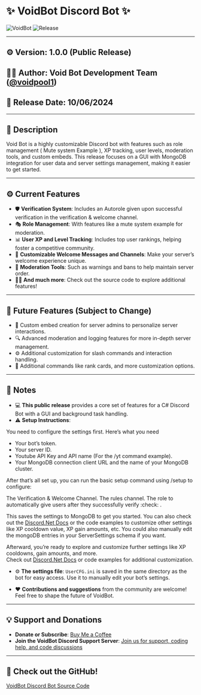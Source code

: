 # ✨ VoidBot Discord Bot ✨

![VoidBot](https://img.shields.io/badge/version-1.0.0-brightgreen)
![Release](https://img.shields.io/badge/Release-10%2F06%2F2024-blue)

---

## ⚙️ **Version**: 1.0.0 (Public Release)  
## 👨‍💻 **Author**: Void Bot Development Team ([@voidpool1](https://github.com/voidpool1))  
## 📅 **Release Date**: 10/06/2024  

---

## 📖 Description  
Void Bot is a highly customizable Discord bot with features such as role management ( Mute system Example ), XP tracking, user levels, moderation tools, and custom embeds. This release focuses on a GUI with MongoDB integration for user data and server settings management, making it easier to get started.

---

## ⚙️ Current Features

- 🛡️ **Verification System**: Includes an Autorole given upon successful verification in the verification & welcome channel.  
- 🎭 **Role Management**: With features like a mute system example for moderation.  
- 📊 **User XP and Level Tracking**: Includes top user rankings, helping foster a competitive community.  
- 📩 **Customizable Welcome Messages and Channels**: Make your server’s welcome experience unique.  
- 🔨 **Moderation Tools**: Such as warnings and bans to help maintain server order.  
- 🧑‍💻 **And much more**: Check out the source code to explore additional features!

---

## 🔮 Future Features (Subject to Change)

- 📝 Custom embed creation for server admins to personalize server interactions.
- 🔍 Advanced moderation and logging features for more in-depth server management.
- ⚙️ Additional customization for slash commands and interaction handling.
- 🎨 Additional commands like rank cards, and more customization options.
  
---

## 📌 Notes  

- 💻 **This public release** provides a core set of features for a C# Discord Bot with a GUI and background task handling.
- ⚠️ **Setup Instructions**: 

You need to configure the settings first. Here’s what you need

- Your bot’s token.
- Your server ID.
- Youtube API Key and API name (For the /yt command example).
- Your MongoDB connection client URL and the name of your MongoDB cluster.

After that’s all set up, you can run the basic setup command using /setup to configure:
  
The Verification & Welcome Channel.
The rules channel.
The role to automatically give users after they successfully verify :check: .

 This saves the settings to MongoDB to get you started. 
 You can also check out the [Discord.Net Docs](https://docs.discordnet.dev/) or the code examples to customize other settings like XP cooldown value, XP gain amounts, etc.
 You could also manually edit the mongoDB entries in your ServerSettings schema if you want.

 Afterward, you’re ready to explore and customize further settings like XP cooldowns, gain amounts, and more.  
 Check out [Discord.Net Docs](https://docs.discordnet.dev/) or code examples for additional customization.

- ⚙️ **The settings file**: `UserCFG.ini` is saved in the same directory as the bot for easy access. Use it to manually edit your bot’s settings.

- ❤️ **Contributions and suggestions** from the community are welcome! Feel free to shape the future of VoidBot.

---

## 💡 **Support and Donations**  
- **Donate or Subscribe**: [Buy Me a Coffee](https://buymeacoffee.com/voidbot)  
- **Join the VoidBot Discord Support Server**: [Join us for support, coding help, and code discussions](https://discord.gg/nsSpGJ5saD)  

---

## 📂 **Check out the GitHub!**  
[VoidBot Discord Bot Source Code](https://github.com/V0idpool/Void_bot_DiscordBot_GUI)
